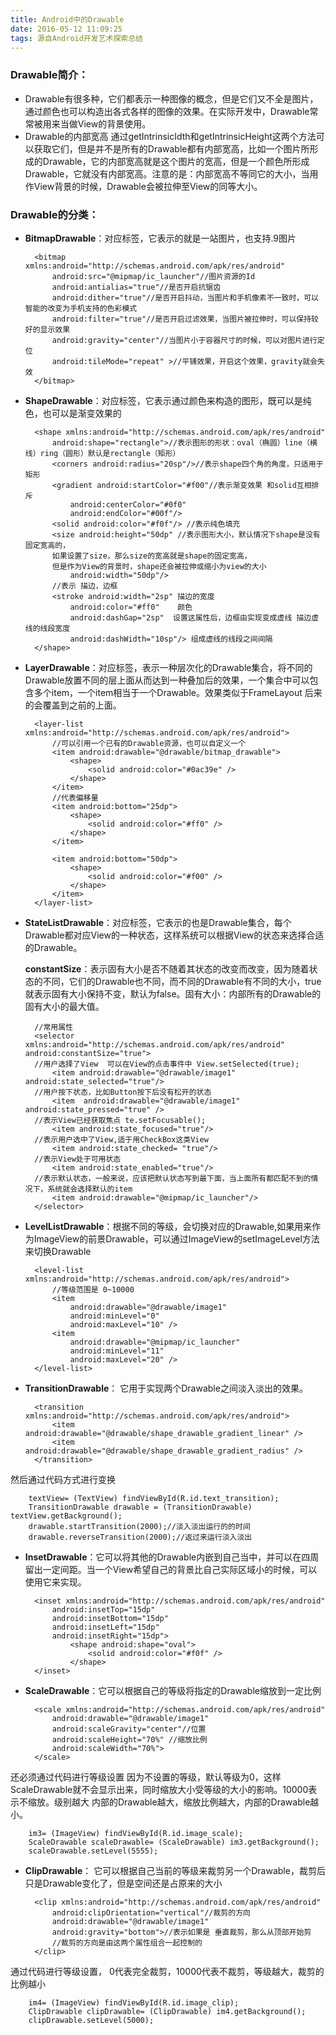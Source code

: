 ```yaml
---
title: Android中的Drawable
date: 2016-05-12 11:09:25
tags: 源自Android开发艺术探索总结
---
```


### Drawable简介：
- Drawable有很多种，它们都表示一种图像的概念，但是它们又不全是图片，通过颜色也可以构造出各式各样的图像的效果。在实际开发中，Drawable常常被用来当做View的背景使用。
- Drawable的内部宽高 通过getIntrinsicIdth和getIntrinsicHeight这两个方法可以获取它们，但是并不是所有的Drawable都有内部宽高，比如一个图片所形成的Drawable，它的内部宽高就是这个图片的宽高，但是一个颜色所形成Drawable，它就没有内部宽高。注意的是：内部宽高不等同它的大小，当用作View背景的时候，Drawable会被拉伸至View的同等大小。

### Drawable的分类：

- **BitmapDrawable**：对应<bitmap>标签，它表示的就是一站图片，也支持.9图片

		<bitmap xmlns:android="http://schemas.android.com/apk/res/android"
		    android:src="@mipmap/ic_launcher"//图片资源的Id
		    android:antialias="true"//是否开启抗锯齿 
		    android:dither="true"//是否开启抖动，当图片和手机像素不一致时，可以智能的改变为手机支持的色彩模式
		    android:filter="true"//是否开启过滤效果，当图片被拉伸时，可以保持较好的显示效果
		    android:gravity="center"//当图片小于容器尺寸的时候，可以对图片进行定位
		    android:tileMode="repeat" >//平铺效果，开启这个效果，gravity就会失效
		</bitmap>
- **ShapeDrawable**：对应<shape>标签，它表示通过颜色来构造的图形，既可以是纯色，也可以是渐变效果的

		<shape xmlns:android="http://schemas.android.com/apk/res/android"
		    android:shape="rectangle">//表示图形的形状：oval（椭圆）line（横线）ring（圆形）默认是rectangle（矩形）
		    <corners android:radius="20sp"/>//表示shape四个角的角度，只适用于矩形
		    <gradient android:startColor="#f00"//表示渐变效果 和solid互相排斥
		        android:centerColor="#0f0"
		        android:endColor="#00f"/>
		   	<solid android:color="#f0f"/> //表示纯色填充
		    <size android:height="50dp" //表示图形大小，默认情况下shape是没有固定宽高的，
			如果设置了size，那么size的宽高就是shape的固定宽高，
			但是作为View的背景时，shape还会被拉伸或缩小为view的大小
		        android:width="50dp"/>
			//表示 描边，边框
		    <stroke android:width="2sp" 描边的宽度
		        android:color="#ff0"	颜色
		        android:dashGap="2sp"  设置这属性后，边框由实现变成虚线 描边虚线的线段宽度
		        android:dashWidth="10sp"/> 组成虚线的线段之间间隔
		</shape>

- **LayerDrawable**：对应<layer-list>标签，表示一种层次化的Drawable集合，将不同的Drawable放置不同的层上面从而达到一种叠加后的效果，一个集合中可以包含多个item，一个item相当于一个Drawable。效果类似于FrameLayout 后来的会覆盖到之前的上面。

		<layer-list xmlns:android="http://schemas.android.com/apk/res/android">		
			//可以引用一个已有的Drawable资源，也可以自定义一个
		    <item android:drawable="@drawable/bitmap_drawable">
		        <shape>
		            <solid android:color="#0ac39e" />
		        </shape>
		    </item>
			//代表偏移量
		    <item android:bottom="25dp">
		        <shape>
		            <solid android:color="#ff0" />
		        </shape>
		    </item>
		
		    <item android:bottom="50dp">
		        <shape>
		            <solid android:color="#f00" />
		        </shape>
		    </item>
		</layer-list>

- **StateListDrawable**：对应<selector>标签，它表示的也是Drawable集合，每个Drawable都对应View的一种状态，这样系统可以根据View的状态来选择合适的Drawable。

	**constantSize**：表示固有大小是否不随着其状态的改变而改变，因为随着状态的不同，它们的Drawable也不同，而不同的Drawable有不同的大小，true就表示固有大小保持不变，默认为false。固有大小：内部所有的Drawable的固有大小的最大值。

		//常用属性
		<selector xmlns:android="http://schemas.android.com/apk/res/android" android:constantSize="true">
		//用户选择了View  可以在View的点击事件中 View.setSelected(true);
		    <item android:drawable="@drawable/image1" android:state_selected="true"/>
		//用户按下状态，比如Button按下后没有松开的状态
		    <item  android:drawable="@drawable/image1" android:state_pressed="true" />
		//表示View已经获取焦点 te.setFocusable();
		    <item android:state_focused="true"/>
		//表示用户选中了View,适于用CheckBox这类View
		    <item android:state_checked= "true"/>
		//表示View处于可用状态
		    <item android:state_enabled="true"/>
		//表示默认状态，一般来说，应该把默认状态写到最下面，当上面所有都匹配不到的情况下，系统就会选择默认的item
		    <item android:drawable="@mipmap/ic_launcher"/>
		</selector>

- **LevelListDrawable**：根据不同的等级，会切换对应的Drawable,如果用来作为ImageView的前景Drawable，可以通过ImageView的setImageLevel方法来切换Drawable
		
		<level-list xmlns:android="http://schemas.android.com/apk/res/android">
			//等级范围是 0~10000 
		    <item
		        android:drawable="@drawable/image1"
				android:minLevel="0" 
		        android:maxLevel="10" />
		    <item
		        android:drawable="@mipmap/ic_launcher"
				android:minLevel="11" 
		        android:maxLevel="20" />
		</level-list>

- **TransitionDrawable**： 它用于实现两个Drawable之间淡入淡出的效果。
		
		<transition xmlns:android="http://schemas.android.com/apk/res/android">
		    <item android:drawable="@drawable/shape_drawable_gradient_linear" />
		    <item android:drawable="@drawable/shape_drawable_gradient_radius" />
		</transition>

然后通过代码方式进行变换

		textView= (TextView) findViewById(R.id.text_transition);
		TransitionDrawable drawable = (TransitionDrawable) textView.getBackground();
	    drawable.startTransition(2000);//淡入淡出运行的的时间
		drawable.reverseTransition(2000);//返过来运行淡入淡出

- **InsetDrawable**：它可以将其他的Drawable内嵌到自己当中，并可以在四周留出一定间距。当一个View希望自己的背景比自己实际区域小的时候，可以使用它来实现。
		
		<inset xmlns:android="http://schemas.android.com/apk/res/android"
		    android:insetTop="15dp"
		    android:insetBottom="15dp"
		    android:insetLeft="15dp"
		    android:insetRight="15dp">
		        <shape android:shape="oval">
		            <solid android:color="#f0f" />
		        </shape>
		</inset>

- **ScaleDrawable**：它可以根据自己的等级将指定的Drawable缩放到一定比例
	
		<scale xmlns:android="http://schemas.android.com/apk/res/android"
		    android:drawable="@drawable/image1"
		    android:scaleGravity="center"//位置
		    android:scaleHeight="70%" //缩放比例
		    android:scaleWidth="70%">
		</scale>
还必须通过代码进行等级设置 因为不设置的等级，默认等级为0，这样ScaleDrawable就不会显示出来，同时缩放大小受等级的大小的影响。10000表示不缩放。级别越大 内部的Drawable越大，缩放比例越大，内部的Drawable越小。

        im3= (ImageView) findViewById(R.id.image_scale);
        ScaleDrawable scaleDrawable= (ScaleDrawable) im3.getBackground();
        scaleDrawable.setLevel(5555);

- **ClipDrawable**： 它可以根据自己当前的等级来裁剪另一个Drawable，裁剪后只是Drawable变化了，但是空间还是占原来的大小

		
		<clip xmlns:android="http://schemas.android.com/apk/res/android"
		    android:clipOrientation="vertical"//裁剪的方向
		    android:drawable="@drawable/image1"
		    android:gravity="bottom">//表示如果是 垂直裁剪，那么从顶部开始剪
			//裁剪的方向是由这两个属性组合一起控制的
		</clip>

通过代码进行等级设置， 0代表完全裁剪，10000代表不裁剪，等级越大，裁剪的比例越小

        im4= (ImageView) findViewById(R.id.image_clip);
        ClipDrawable clipDrawable= (ClipDrawable) im4.getBackground();
        clipDrawable.setLevel(5000);